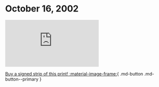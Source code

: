 # October 16, 2002

![](https://www.achewood.com/comic.php?date=10162002)

[Buy a signed strip of this print! :material-image-frame:](https://achewood-holiday-pop-up.myshopify.com/products/strip#10162002){ .md-button .md-button--primary }
